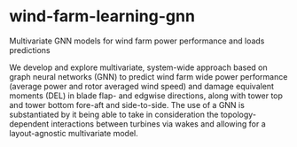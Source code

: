 # wind-farm-learning-gnn
Multivariate GNN models for wind farm power performance and loads predictions


We develop and explore multivariate, system-wide approach based on graph neural networks (GNN) to predict wind farm wide power performance (average power and rotor averaged wind speed) and damage equivalent moments (DEL) in blade flap- and edgwise directions, along with tower top and tower bottom fore-aft and side-to-side. The use of a GNN is substantiated by it being able to take in consideration the topology-dependent interactions between turbines via wakes and allowing for a layout-agnostic multivariate model.
